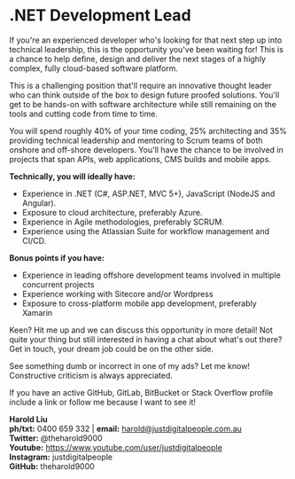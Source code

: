 # .NET Development Lead

If you're an experienced developer who's looking for that next step up into technical leadership, this is the opportunity you've been waiting for! This is a chance to help define, design and deliver the next stages of a highly complex, fully cloud-based software platform.

This is a challenging position that'll require an innovative thought leader who can think outside of the box to design future proofed solutions. You'll get to be hands-on with software architecture while still remaining on the tools and cutting code from time to time.

You will spend roughly 40% of your time coding, 25% architecting and 35% providing technical leadership and mentoring to Scrum teams of both onshore and off-shore developers. You'll have the chance to be involved in projects that span APIs, web applications, CMS builds and mobile apps.

**Technically, you will ideally have:**

* Experience in .NET (C#, ASP.NET, MVC 5+), JavaScript (NodeJS and Angular).
* Exposure to cloud architecture, preferably Azure.
* Experience in Agile methodologies, preferably SCRUM.
* Experience using the Atlassian Suite for workflow management and CI/CD.

**Bonus points if you have:**

* Experience in leading offshore development teams involved in multiple concurrent projects
* Experience working with Sitecore and/or Wordpress
* Exposure to cross-platform mobile app development, preferably Xamarin

Keen? Hit me up and we can discuss this opportunity in more detail! Not quite your thing but still interested in having a chat about what's out there? Get in touch, your dream job could be on the other side.

See something dumb or incorrect in one of my ads? Let me know! Constructive criticism is always appreciated.

If you have an active GitHub, GitLab, BitBucket or Stack Overflow profile include a link or follow me because I want to see it!

**Harold Liu**</br>
**ph/txt:** 0400 659 332 | **email:** harold@justdigitalpeople.com.au</br>
**Twitter:** @theharold9000</br>
**Youtube:** <https://www.youtube.com/user/justdigitalpeople></br>
**Instagram:** justdigitalpeople</br>
**GitHub:** theharold9000</br>